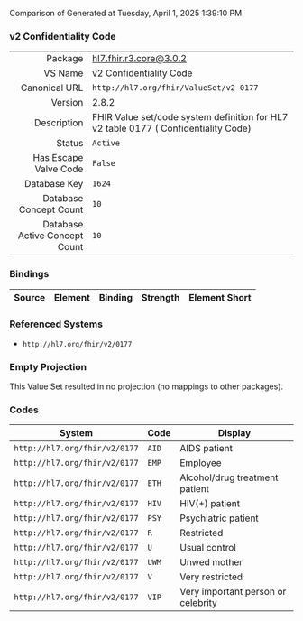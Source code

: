Comparison of 
Generated at Tuesday, April 1, 2025 1:39:10 PM

### v2 Confidentiality Code

|      |     |
| ---: | --- |
| Package | hl7.fhir.r3.core@3.0.2 |
| VS Name | v2 Confidentiality Code |
| Canonical URL | `http://hl7.org/fhir/ValueSet/v2-0177` |
| Version | 2.8.2 |
| Description | FHIR Value set/code system definition for HL7 v2 table 0177 ( Confidentiality Code) |
| Status | `Active` |
| Has Escape Valve Code | `False` |
| Database Key | `1624` |
| Database Concept Count | `10` |
| Database Active Concept Count | `10` |
### Bindings

| Source | Element | Binding | Strength | Element Short |
| ------ | ------- | ------- | -------- | ------------- |

### Referenced Systems

* `http://hl7.org/fhir/v2/0177`
### Empty Projection

This Value Set resulted in no projection (no mappings to other packages).

### Codes

| System | Code | Display |
| ------ | ---- | ------- |
| `http://hl7.org/fhir/v2/0177` | `AID` | AIDS patient |
| `http://hl7.org/fhir/v2/0177` | `EMP` | Employee |
| `http://hl7.org/fhir/v2/0177` | `ETH` | Alcohol/drug treatment patient |
| `http://hl7.org/fhir/v2/0177` | `HIV` | HIV(+) patient |
| `http://hl7.org/fhir/v2/0177` | `PSY` | Psychiatric patient |
| `http://hl7.org/fhir/v2/0177` | `R` | Restricted |
| `http://hl7.org/fhir/v2/0177` | `U` | Usual control |
| `http://hl7.org/fhir/v2/0177` | `UWM` | Unwed mother |
| `http://hl7.org/fhir/v2/0177` | `V` | Very restricted |
| `http://hl7.org/fhir/v2/0177` | `VIP` | Very important person or celebrity |
